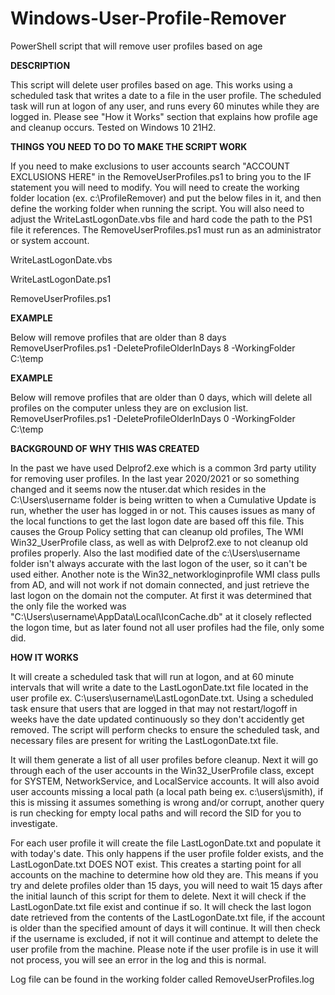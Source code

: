 # Windows-User-Profile-Remover
PowerShell script that will remove user profiles based on age

**DESCRIPTION**

This script will delete user profiles based on age. This works using a scheduled task that writes a date to a file in the user profile.  The scheduled task will run at logon of any user, and runs every 60 minutes while they are logged in.  Please see "How it Works" section that explains how profile age and cleanup occurs.  Tested on Windows 10 21H2.

**THINGS YOU NEED TO DO TO MAKE THE SCRIPT WORK**

If you need to make exclusions to user accounts search "ACCOUNT EXCLUSIONS HERE" in the RemoveUserProfiles.ps1 to bring you to the IF statement you will need to modify.
You will need to create the working folder location (ex. c:\ProfileRemover) and put the below files in it, and then define the working folder when running the script.  You will also need to adjust the WriteLastLogonDate.vbs file and hard code the path to the PS1 file it references.  The RemoveUserProfiles.ps1 must run as an administrator or system account.

WriteLastLogonDate.vbs

WriteLastLogonDate.ps1

RemoveUserProfiles.ps1

**EXAMPLE**

Below will remove profiles that are older than 8 days
RemoveUserProfiles.ps1 -DeleteProfileOlderInDays 8 -WorkingFolder C:\temp
	
**EXAMPLE**

Below will remove profiles that are older than 0 days, which will delete all profiles on the computer unless they are on exclusion list.
RemoveUserProfiles.ps1 -DeleteProfileOlderInDays 0 -WorkingFolder C:\temp
	
**BACKGROUND OF WHY THIS WAS CREATED**

In the past we have used Delprof2.exe which is a common 3rd party utility for removing user profiles.  In the last year 2020/2021 or so something changed and it seems now the ntuser.dat which resides in the C:\Users\username folder is being written to when a Cumulative Update is run, whether the user has logged in or not.
This causes issues as many of the local functions to get the last logon date are based off this file.  This causes the Group Policy setting that can cleanup old profiles, The WMI Win32_UserProfile class, as well as with Delprof2.exe to not cleanup old profiles properly.  Also the last modified date of the c:\Users\username folder isn't always accurate with the last logon of the user, so it can't be used either. Another note is the Win32_networkloginprofile WMI class pulls from AD, and will not work if not domain connected, and just retrieve the last logon on the domain not the computer.  At first it was determined that the only file the worked was "C:\Users\username\AppData\Local\IconCache.db" at it closely reflected the logon time, but as later found not all user profiles had the file, only some did.  

**HOW IT WORKS**

It will create a scheduled task that will run at logon, and at 60 minute intervals that will write a date to the LastLogonDate.txt file located in the user profile ex. C:\users\username\LastLogonDate.txt.  Using a scheduled task ensure that users that are logged in that may not restart/logoff in weeks have the date updated continuously so they don't accidently get removed.  The script will perform checks to ensure the scheduled task, and necessary files are present for writing the LastLogonDate.txt file.  

It will them generate a list of all user profiles before cleanup.  Next it will go through each of the user accounts in the Win32_UserProfile class, except for SYSTEM, NetworkService, and LocalService accounts.  It will also avoid user accounts missing a local path (a local path being ex. c:\users\jsmith), if this is missing it assumes something is wrong and/or corrupt, another query is run checking for empty local paths and will record the SID for you to investigate.

For each user profile it will create the file LastLogonDate.txt and populate it with today's date.  This only happens if the user profile folder exists, and the LastLogonDate.txt DOES NOT exist.  This creates a starting point for all accounts on the machine to determine how old they are.  This means if you try and delete profiles older than 15 days, you will need to wait 15 days after the initial launch of this script for them to delete.
Next it will check if the LastLogonDate.txt file exist and continue if so.  It will check the last logon date retrieved from the contents of the LastLogonDate.txt file, if the account is older than the specified amount of days it will continue. It will then check if the username is excluded, if not it will continue and attempt to delete the user profile from the machine.  Please note if the user profile is in use it will not process, you will see an error in the log and this is normal.

Log file can be found in the working folder called RemoveUserProfiles.log
